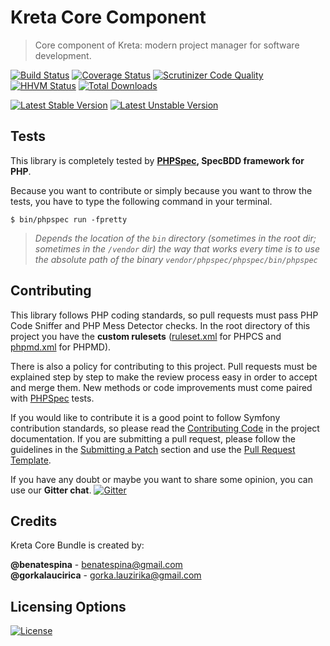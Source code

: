 # Kreta Core Component
> Core component of Kreta: modern project manager for software development.

[![Build Status](https://travis-ci.org/kreta-io/Core.svg?branch=master)](https://travis-ci.org/kreta-io/Core)
[![Coverage Status](https://img.shields.io/coveralls/kreta-io/Core.svg)](https://coveralls.io/r/kreta-io/Core)
[![Scrutinizer Code Quality](https://scrutinizer-ci.com/g/kreta-io/Core/badges/quality-score.png?b=master)](https://scrutinizer-ci.com/g/kreta-io/Core/?branch=master)
[![HHVM Status](http://hhvm.h4cc.de/badge/kreta/core.svg)](http://hhvm.h4cc.de/package/kreta/core)
[![Total Downloads](https://poser.pugx.org/kreta/core/downloads)](https://packagist.org/packages/kreta/core)

[![Latest Stable Version](https://poser.pugx.org/kreta/core/v/stable.svg)](https://packagist.org/packages/kreta/core)
[![Latest Unstable Version](https://poser.pugx.org/kreta/core/v/unstable.svg)](https://packagist.org/packages/kreta/core)

Tests
-----

This library is completely tested by **[PHPSpec][1], SpecBDD framework for PHP**.

Because you want to contribute or simply because you want to throw the tests, you have to type the following command
in your terminal.

    $ bin/phpspec run -fpretty

>*Depends the location of the `bin` directory (sometimes in the root dir; sometimes in the `/vendor` dir) the way that
works every time is to use the absolute path of the binary `vendor/phpspec/phpspec/bin/phpspec`*

Contributing
------------

This library follows PHP coding standards, so pull requests must pass PHP Code Sniffer and PHP Mess Detector
checks. In the root directory of this project you have the **custom rulesets** ([ruleset.xml]() for PHPCS and
[phpmd.xml]() for PHPMD).

There is also a policy for contributing to this project. Pull requests must
be explained step by step to make the review process easy in order to
accept and merge them. New methods or code improvements must come paired with [PHPSpec][1] tests.

If you would like to contribute it is a good point to follow Symfony contribution standards,
so please read the [Contributing Code][2] in the project
documentation. If you are submitting a pull request, please follow the guidelines
in the [Submitting a Patch][3] section and use the [Pull Request Template][4].

If you have any doubt or maybe you want to share some opinion, you can use our **Gitter chat**.
[![Gitter](https://badges.gitter.im/Join%20Chat.svg)](https://gitter.im/kreta-io/kreta?utm_source=badge&utm_medium=badge&utm_campaign=pr-badge&utm_content=badge)

[1]: http://www.phpspec.net/
[2]: http://symfony.com/doc/current/contributing/code/index.html
[3]: http://symfony.com/doc/current/contributing/code/patches.html#check-list
[4]: http://symfony.com/doc/current/contributing/code/patches.html#make-a-pull-request

Credits
-------
Kreta Core Bundle is created by:
>
**@benatespina** - [benatespina@gmail.com](mailto:benatespina@gmail.com)<br/>
**@gorkalaucirica** - [gorka.lauzirika@gmail.com](mailto:gorka.lauzirika@gmail.com)

Licensing Options
-----------------
[![License](https://poser.pugx.org/kreta/core/license.svg)](https://github.com/kreta-io/kreta/blob/master/LICENSE)
